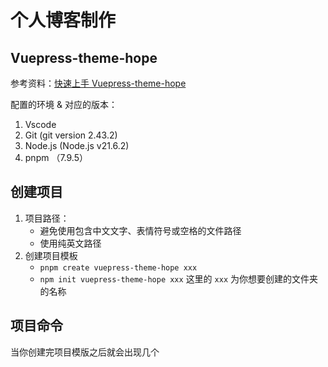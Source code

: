 # 个人博客制作
## Vuepress-theme-hope
  
参考资料：[快速上手 Vuepress-theme-hope](https://theme-hope.vuejs.press/get-started/)

配置的环境 & 对应的版本：
1. Vscode
2. Git (git version 2.43.2) 
3. Node.js (Node.js v21.6.2) 
4. pnpm （7.9.5）

## 创建项目
  
1. 项目路径：
    - 避免使用包含中文文字、表情符号或空格的文件路径
	- 使用纯英文路径
2. 创建项目模板
	- `pnpm create vuepress-theme-hope xxx`
	- `npm init vuepress-theme-hope xxx`
    这里的 `xxx` 为你想要创建的文件夹的名称

## 项目命令
当你创建完项目模版之后就会出现几个